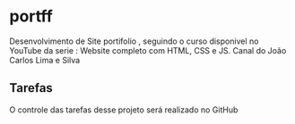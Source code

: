 # portff
Desenvolvimento de Site portifolio , seguindo o curso disponivel no YouTube da serie : Website completo com HTML, CSS e JS. Canal do João Carlos Lima e Silva

## Tarefas
O controle das tarefas desse projeto será realizado no GitHub
